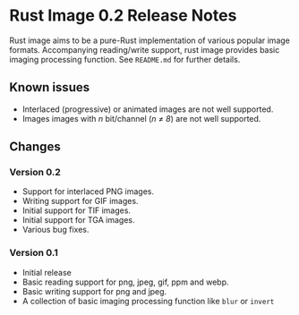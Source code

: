 # Rust Image 0.2 Release Notes

Rust image aims to be a pure-Rust implementation of various popular image formats. Accompanying reading/write support, rust image provides basic imaging processing function. See `README.md` for further details.

## Known issues
 - Interlaced (progressive) or animated images are not well supported.
 - Images images with *n* bit/channel (*n ≠ 8*) are not well supported.

## Changes

### Version 0.2
 - Support for interlaced PNG images.
 - Writing support for GIF images.
 - Initial support for TIF images.
 - Initial support for TGA images.
 - Various bug fixes.

### Version 0.1
- Initial release
- Basic reading support for png, jpeg, gif, ppm and webp.
- Basic writing support for png and jpeg.
- A collection of basic imaging processing function like `blur` or `invert`
